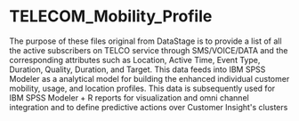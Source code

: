 # TELECOM_Mobility_Profile
The purpose of these files original from DataStage is to provide a list of all the active subscribers on TELCO service through SMS/VOICE/DATA and the corresponding attributes such as Location, Active Time, Event Type, Duration, Quality, Duration, and Target. This data feeds into IBM SPSS Modeler as a analytical model for building the enhanced individual customer mobility, usage, and location profiles. This data is subsequently used for IBM SPSS Modeler + R reports for visualization and omni channel integration and to define predictive actions over Customer Insight's clusters
